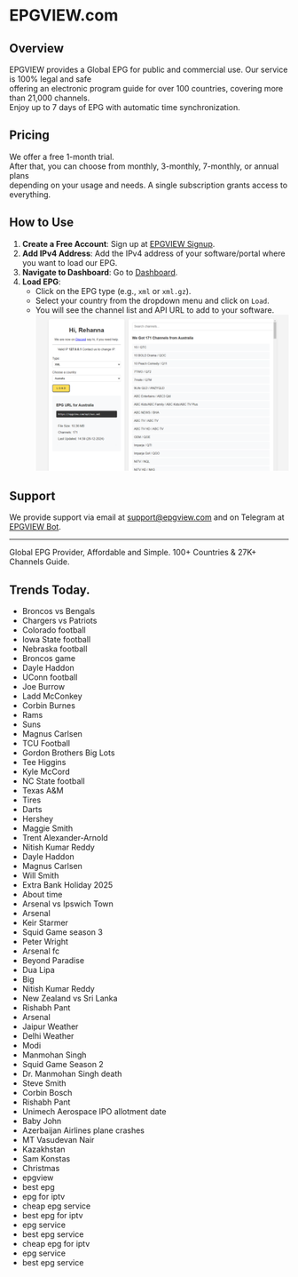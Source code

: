 # EPGVIEW.com



## Overview
EPGVIEW provides a Global EPG for public and commercial use. Our service is 100% legal and safe\
offering an electronic program guide for over 100 countries, covering more than 21,000 channels.\
Enjoy up to 7 days of EPG with automatic time synchronization.

## Pricing
We offer a free 1-month trial. \
After that, you can choose from monthly, 3-monthly, 7-monthly, or annual plans \
depending on your usage and needs. A single subscription grants access to everything.

## How to Use
1. **Create a Free Account**: Sign up at [EPGVIEW Signup](https://epgview.com/signup.php).
2. **Add IPv4 Address**: Add the IPv4 address of your software/portal where you want to load our EPG.
3. **Navigate to Dashboard**: Go to [Dashboard](https://epgview.com/dashboard.php).
4. **Load EPG**:
   - Click on the EPG type (e.g., `xml` or `xml.gz`).
   - Select your country from the dropdown menu and click on `Load`.
   - You will see the channel list and API URL to add to your software.
![EPGVIEW](img/dashboard.png)
## Support
We provide support via email at [support@epgview.com](mailto:support@epgview.com) and on Telegram at [EPGVIEW Bot](https://t.me/epgview_bot).

---

Global EPG Provider, Affordable and Simple. 100+ Countries & 27K+ Channels Guide.

## Trends Today.

- Broncos vs Bengals
- Chargers vs Patriots
- Colorado football
- Iowa State football
- Nebraska football
- Broncos game
- Dayle Haddon
- UConn football
- Joe Burrow
- Ladd McConkey
- Corbin Burnes
- Rams
- Suns
- Magnus Carlsen
- TCU Football
- Gordon Brothers Big Lots
- Tee Higgins
- Kyle McCord
- NC State football
- Texas A&M
- Tires
- Darts
- Hershey
- Maggie Smith
- Trent Alexander-Arnold
- Nitish Kumar Reddy
- Dayle Haddon
- Magnus Carlsen
- Will Smith
- Extra Bank Holiday 2025
- About time
- Arsenal vs Ipswich Town
- Arsenal
- Keir Starmer
- Squid Game season 3
- Peter Wright
- Arsenal fc
- Beyond Paradise
- Dua Lipa
- Big
- Nitish Kumar Reddy
- New Zealand vs Sri Lanka
- Rishabh Pant
- Arsenal
- Jaipur Weather
- Delhi Weather
- Modi
- Manmohan Singh
- Squid Game Season 2
- Dr. Manmohan Singh death
- Steve Smith
- Corbin Bosch
- Rishabh Pant
- Unimech Aerospace IPO allotment date
- Baby John
- Azerbaijan Airlines plane crashes
- MT Vasudevan Nair
- Kazakhstan
- Sam Konstas
- Christmas
- epgview
- best epg
- epg for iptv
- cheap epg service
- best epg for iptv
- epg service
- best epg service
- cheap epg for iptv
- epg service
- best epg service
